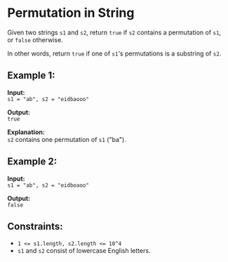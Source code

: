 # Permutation in String

Given two strings `s1` and `s2`, return `true` if `s2` contains a permutation of `s1`, or `false` otherwise.

In other words, return `true` if one of `s1`'s permutations is a substring of `s2`.

## Example 1:

**Input:**  
`s1 = "ab", s2 = "eidbaooo"`  

**Output:**  
`true`  

**Explanation:**  
`s2` contains one permutation of `s1` ("ba").

## Example 2:

**Input:**  
`s1 = "ab", s2 = "eidboaoo"`  

**Output:**  
`false`

## Constraints:

- `1 <= s1.length, s2.length <= 10^4`
- `s1` and `s2` consist of lowercase English letters.